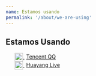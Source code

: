 ```yaml
---
name: Estamos usando
permalink: '/about/we-are-using'
---
```


## Estamos Usando

<ul>
	<li style="list-style: none;">
		<a href="//im.qq.com/" target="_blank">
			<img src="/assets/qq.png" alt="Tencent QQ" style="height: 22px;vertical-align: middle;"/>
			<span style="margin-left: 5px;">Tencent QQ</span>
		</a>
	</li>
	<li style="list-style: none;">
		<a href="//huayang.qq.com/" target="_blank">
			<img src="/assets/huayang.png" alt="Huayang Live" style="height: 22px;vertical-align: middle;"/>
			<span style="margin-left: 5px;">Huayang Live</span>
		</a>
	</li>
</ul>

